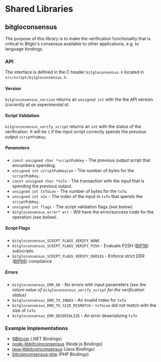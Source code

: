 Shared Libraries
================

## bitgloconsensus

The purpose of this library is to make the verification functionality that is critical to Bitglo's consensus available to other applications, e.g. to language bindings.

### API

The interface is defined in the C header `bitgloconsensus.h` located in  `src/script/bitgloconsensus.h`.

#### Version

`bitgloconsensus_version` returns an `unsigned int` with the the API version *(currently at an experimental `0`)*.

#### Script Validation

`bitgloconsensus_verify_script` returns an `int` with the status of the verification. It will be `1` if the input script correctly spends the previous output `scriptPubKey`.

##### Parameters
- `const unsigned char *scriptPubKey` - The previous output script that encumbers spending.
- `unsigned int scriptPubKeyLen` - The number of bytes for the `scriptPubKey`.
- `const unsigned char *txTo` - The transaction with the input that is spending the previous output.
- `unsigned int txToLen` - The number of bytes for the `txTo`.
- `unsigned int nIn` - The index of the input in `txTo` that spends the `scriptPubKey`.
- `unsigned int flags` - The script validation flags *(see below)*.
- `bitgloconsensus_error* err` - Will have the error/success code for the operation *(see below)*.

##### Script Flags
- `bitgloconsensus_SCRIPT_FLAGS_VERIFY_NONE`
- `bitgloconsensus_SCRIPT_FLAGS_VERIFY_P2SH` - Evaluate P2SH ([BIP16](https://github.com/bitcoin/bips/blob/master/bip-0016.mediawiki)) subscripts
- `bitgloconsensus_SCRIPT_FLAGS_VERIFY_DERSIG` - Enforce strict DER ([BIP66](https://github.com/bitcoin/bips/blob/master/bip-0066.mediawiki)) compliance

##### Errors
- `bitgloconsensus_ERR_OK` - No errors with input parameters *(see the return value of `bitgloconsensus_verify_script` for the verification status)*
- `bitgloconsensus_ERR_TX_INDEX` - An invalid index for `txTo`
- `bitgloconsensus_ERR_TX_SIZE_MISMATCH` - `txToLen` did not match with the size of `txTo`
- `bitgloconsensus_ERR_DESERIALIZE` - An error deserializing `txTo`

### Example Implementations
- [NBitcoin](https://github.com/NicolasDorier/NBitcoin/blob/master/NBitcoin/Script.cs#L814) (.NET Bindings)
- [node-libbitcoinconsensus](https://github.com/bitpay/node-libbitcoinconsensus) (Node.js Bindings)
- [java-libbitcoinconsensus](https://github.com/dexX7/java-libbitcoinconsensus) (Java Bindings)
- [bitcoinconsensus-php](https://github.com/Bit-Wasp/bitcoinconsensus-php) (PHP Bindings)
